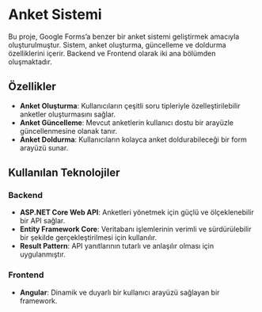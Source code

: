 # Anket Sistemi

Bu proje, Google Forms’a benzer bir anket sistemi geliştirmek amacıyla oluşturulmuştur. Sistem, anket oluşturma, güncelleme ve doldurma özelliklerini içerir. Backend ve Frontend olarak iki ana bölümden oluşmaktadır.

## Özellikler

- **Anket Oluşturma**: Kullanıcıların çeşitli soru tipleriyle özelleştirilebilir anketler oluşturmasını sağlar.
- **Anket Güncelleme**: Mevcut anketlerin kullanıcı dostu bir arayüzle güncellenmesine olanak tanır.
- **Anket Doldurma**: Kullanıcıların kolayca anket doldurabileceği bir form arayüzü sunar.

## Kullanılan Teknolojiler

### Backend
- **ASP.NET Core Web API**: Anketleri yönetmek için güçlü ve ölçeklenebilir bir API sağlar.
- **Entity Framework Core**: Veritabanı işlemlerinin verimli ve sürdürülebilir bir şekilde gerçekleştirilmesi için kullanılır.
- **Result Pattern**: API yanıtlarının tutarlı ve anlaşılır olması için uygulanmıştır.

### Frontend
- **Angular**: Dinamik ve duyarlı bir kullanıcı arayüzü sağlayan bir framework.
